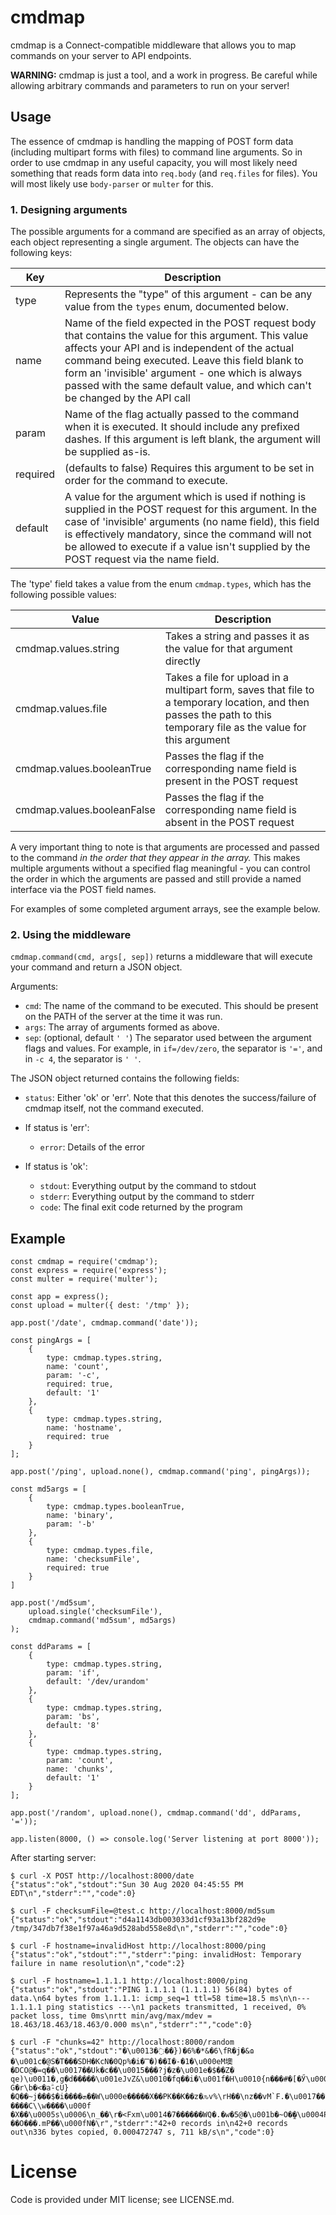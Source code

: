 # cmdmap

cmdmap is a Connect-compatible middleware that allows you to map commands on your server to API endpoints.

**WARNING:** cmdmap is just a tool, and a work in progress. Be careful while allowing arbitrary commands and parameters to run on your server!

## Usage

The essence of cmdmap is handling the mapping of POST form data (including multipart forms with files) to command line arguments. So in order to use cmdmap in any useful capacity, you will most likely need something that reads form data into `req.body` (and `req.files` for files). You will most likely use `body-parser` or `multer` for this.

### 1. Designing arguments

The possible arguments for a command are specified as an array of objects, each object representing a single argument. The objects can have the following keys:

|Key            |Description               |
|---------------|--------------------------|
|type           |Represents the "type" of this argument - can be any value from the `types` enum, documented below.|
|name           |Name of the field expected in the POST request body that contains the value for this argument. This value affects your API and is independent of the actual command being executed. Leave this field blank to form an 'invisible' argument - one which is always passed with the same default value, and which can't be changed by the API call|
|param          |Name of the flag actually passed to the command when it is executed. It should include any prefixed dashes. If this argument is left blank, the argument will be supplied as-is.|
|required       |(defaults to false) Requires this argument to be set in order for the command to execute.|
|default        |A value for the argument which is used if nothing is supplied in the POST request for this argument. In the case of 'invisible' arguments (no name field), this field is effectively mandatory, since the command will not be allowed to execute if a value isn't supplied by the POST request via the name field.|

The 'type' field takes a value from the enum `cmdmap.types`, which has the following possible values:

|Value                |Description               |
|---------------------|--------------------------|
|cmdmap.values.string      |Takes a string and passes it as the value for that argument directly|
|cmdmap.values.file        |Takes a file for upload in a multipart form, saves that file to a temporary location, and then passes the path to this temporary file as the value for this argument|
|cmdmap.values.booleanTrue |Passes the flag if the corresponding name field is present in the POST request|
|cmdmap.values.booleanFalse|Passes the flag if the corresponding name field is absent in the POST request|

A very important thing to note is that arguments are processed and passed to the command _in the order that they appear in the array._ This makes multiple arguments without a specified flag meaningful - you can control the order in which the arguments are passed and still provide a named interface via the POST field names.

For examples of some completed argument arrays, see the example below.

### 2. Using the middleware

`cmdmap.command(cmd, args[, sep])` returns a middleware that will execute your command and return a JSON object.

Arguments:

* `cmd`: The name of the command to be executed. This should be present on the PATH of the server at the time it was run.
* `args`: The array of arguments formed as above.
* `sep`: (optional, default `' '`) The separator used between the argument flags and values. For example, in `if=/dev/zero`, the separator is `'='`, and in `-c 4`, the separator is `' '`.

The JSON object returned contains the following fields:

* `status`: Either 'ok' or 'err'. Note that this denotes the success/failure of cmdmap itself, not the command executed.

* If status is 'err':
    * `error`: Details of the error

* If status is 'ok':
    * `stdout`: Everything output by the command to stdout
    * `stderr`: Everything output by the command to stderr
    * `code`: The final exit code returned by the program

## Example

    const cmdmap = require('cmdmap');
    const express = require('express');
    const multer = require('multer');

    const app = express();
    const upload = multer({ dest: '/tmp' });

    app.post('/date', cmdmap.command('date'));

    const pingArgs = [
        {
            type: cmdmap.types.string,
            name: 'count',
            param: '-c',
            required: true,
            default: '1'
        },
        {
            type: cmdmap.types.string,
            name: 'hostname',
            required: true
        }
    ];

    app.post('/ping', upload.none(), cmdmap.command('ping', pingArgs));

    const md5args = [
        {
            type: cmdmap.types.booleanTrue,
            name: 'binary',
            param: '-b'
        },
        {
            type: cmdmap.types.file,
            name: 'checksumFile',
            required: true
        }
    ]

    app.post('/md5sum',
        upload.single('checksumFile'),
        cmdmap.command('md5sum', md5args)
    );

    const ddParams = [
        {
            type: cmdmap.types.string,
            param: 'if',
            default: '/dev/urandom'
        },
        {
            type: cmdmap.types.string,
            param: 'bs',
            default: '8'
        },
        {
            type: cmdmap.types.string,
            param: 'count',
            name: 'chunks',
            default: '1'
        }
    ];

    app.post('/random', upload.none(), cmdmap.command('dd', ddParams, '='));

    app.listen(8000, () => console.log('Server listening at port 8000'));

After starting server:

    $ curl -X POST http://localhost:8000/date                             
    {"status":"ok","stdout":"Sun 30 Aug 2020 04:45:55 PM EDT\n","stderr":"","code":0}

    $ curl -F checksumFile=@test.c http://localhost:8000/md5sum
    {"status":"ok","stdout":"d4a1143db003033d1cf93a13bf282d9e  /tmp/347db7f38e1f97a46a9d528abd558e8d\n","stderr":"","code":0}

    $ curl -F hostname=invalidHost http://localhost:8000/ping
    {"status":"ok","stdout":"","stderr":"ping: invalidHost: Temporary failure in name resolution\n","code":2}

    $ curl -F hostname=1.1.1.1 http://localhost:8000/ping
    {"status":"ok","stdout":"PING 1.1.1.1 (1.1.1.1) 56(84) bytes of data.\n64 bytes from 1.1.1.1: icmp_seq=1 ttl=58 time=18.5 ms\n\n--- 1.1.1.1 ping statistics ---\n1 packets transmitted, 1 received, 0% packet loss, time 0ms\nrtt min/avg/max/mdev = 18.463/18.463/18.463/0.000 ms\n","stderr":"","code":0}
    
    $ curl -F "chunks=42" http://localhost:8000/random 
    {"status":"ok","stdout":"�\u0013�߭��})�6%�*&�6\fR�j�&ɷ �\u001c�@S�T���SDH�KcN�0Qp%�i�̿�)��I�-�1�\u000eM墺�DCO@�=q��\u0017��Uk�c��\u0015���?j�z�\u001e�$��Z� qe)\u0011�,g�d�����\u001eJvZ&\u0010�fq��i�\u001f�H\u0010{n���#�[�Ӳ\u0003� G�r\b�<�aۗ-cU}�Q��~j���$�i����ܗ��W\u000e�����X��PK��K��z�ԉv%\rH��\nz��vM`F.�\u0017��ʟ�\u0011�\u0000�\t��R�NhAk��<�o�W�,ge}����C\\w����\u000f �X��\u0005s\u0006\n_��\r�<Fxm\u0014�7������WQ�.�w�5@�\u001b�~O�̰�\u0004P\u0002\u001d�pV!��O���.mP��\u000fN�\r","stderr":"42+0 records in\n42+0 records out\n336 bytes copied, 0.000472747 s, 711 kB/s\n","code":0}


# License

Code is provided under MIT license; see LICENSE.md.

